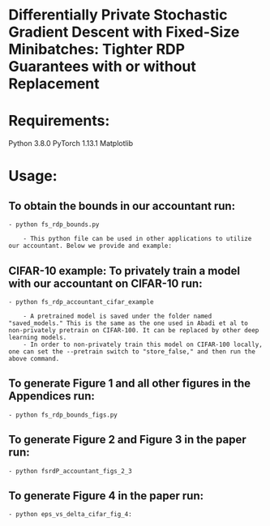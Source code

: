 # Differentially Private Stochastic Gradient Descent with Fixed-Size Minibatches: Tighter RDP Guarantees with or without Replacement

# Requirements:

Python 3.8.0
PyTorch 1.13.1
Matplotlib

# Usage:

## To obtain the bounds in our accountant run:

    - python fs_rdp_bounds.py

        - This python file can be used in other applications to utilize our accountant. Below we provide and example:

## CIFAR-10 example: To privately train a model with our accountant on CIFAR-10 run:

    - python fs_rdp_accountant_cifar_example

        - A pretrained model is saved under the folder named "saved_models." This is the same as the one used in Abadi et al to non-privately pretrain on CIFAR-100. It can be replaced by other deep learning models.
        - In order to non-privately train this model on CIFAR-100 locally, one can set the --pretrain switch to "store_false," and then run the above command.

## To generate Figure 1 and all other figures in the Appendices run:

    - python fs_rdp_bounds_figs.py

## To generate Figure 2 and Figure 3 in the paper run:

    - python fsrdP_accountant_figs_2_3

## To generate Figure 4 in the paper run:

    - python eps_vs_delta_cifar_fig_4:
